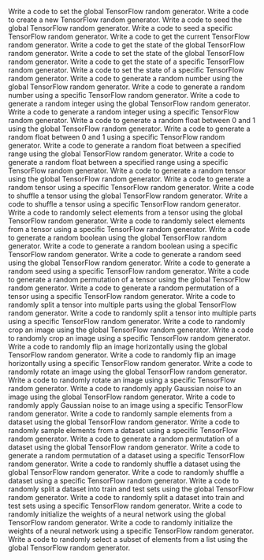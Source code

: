 Write a code to set the global TensorFlow random generator.
Write a code to create a new TensorFlow random generator.
Write a code to seed the global TensorFlow random generator.
Write a code to seed a specific TensorFlow random generator.
Write a code to get the current TensorFlow random generator.
Write a code to get the state of the global TensorFlow random generator.
Write a code to set the state of the global TensorFlow random generator.
Write a code to get the state of a specific TensorFlow random generator.
Write a code to set the state of a specific TensorFlow random generator.
Write a code to generate a random number using the global TensorFlow random generator.
Write a code to generate a random number using a specific TensorFlow random generator.
Write a code to generate a random integer using the global TensorFlow random generator.
Write a code to generate a random integer using a specific TensorFlow random generator.
Write a code to generate a random float between 0 and 1 using the global TensorFlow random generator.
Write a code to generate a random float between 0 and 1 using a specific TensorFlow random generator.
Write a code to generate a random float between a specified range using the global TensorFlow random generator.
Write a code to generate a random float between a specified range using a specific TensorFlow random generator.
Write a code to generate a random tensor using the global TensorFlow random generator.
Write a code to generate a random tensor using a specific TensorFlow random generator.
Write a code to shuffle a tensor using the global TensorFlow random generator.
Write a code to shuffle a tensor using a specific TensorFlow random generator.
Write a code to randomly select elements from a tensor using the global TensorFlow random generator.
Write a code to randomly select elements from a tensor using a specific TensorFlow random generator.
Write a code to generate a random boolean using the global TensorFlow random generator.
Write a code to generate a random boolean using a specific TensorFlow random generator.
Write a code to generate a random seed using the global TensorFlow random generator.
Write a code to generate a random seed using a specific TensorFlow random generator.
Write a code to generate a random permutation of a tensor using the global TensorFlow random generator.
Write a code to generate a random permutation of a tensor using a specific TensorFlow random generator.
Write a code to randomly split a tensor into multiple parts using the global TensorFlow random generator.
Write a code to randomly split a tensor into multiple parts using a specific TensorFlow random generator.
Write a code to randomly crop an image using the global TensorFlow random generator.
Write a code to randomly crop an image using a specific TensorFlow random generator.
Write a code to randomly flip an image horizontally using the global TensorFlow random generator.
Write a code to randomly flip an image horizontally using a specific TensorFlow random generator.
Write a code to randomly rotate an image using the global TensorFlow random generator.
Write a code to randomly rotate an image using a specific TensorFlow random generator.
Write a code to randomly apply Gaussian noise to an image using the global TensorFlow random generator.
Write a code to randomly apply Gaussian noise to an image using a specific TensorFlow random generator.
Write a code to randomly sample elements from a dataset using the global TensorFlow random generator.
Write a code to randomly sample elements from a dataset using a specific TensorFlow random generator.
Write a code to generate a random permutation of a dataset using the global TensorFlow random generator.
Write a code to generate a random permutation of a dataset using a specific TensorFlow random generator.
Write a code to randomly shuffle a dataset using the global TensorFlow random generator.
Write a code to randomly shuffle a dataset using a specific TensorFlow random generator.
Write a code to randomly split a dataset into train and test sets using the global TensorFlow random generator.
Write a code to randomly split a dataset into train and test sets using a specific TensorFlow random generator.
Write a code to randomly initialize the weights of a neural network using the global TensorFlow random generator.
Write a code to randomly initialize the weights of a neural network using a specific TensorFlow random generator.
Write a code to randomly select a subset of elements from a list using the global TensorFlow random generator.